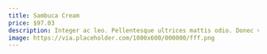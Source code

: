 ```yaml
---
title: Sambuca Cream
price: $97.03
description: Integer ac leo. Pellentesque ultrices mattis odio. Donec vitae nisi.
image: https://via.placeholder.com/1000x600/000000/fff.png
---
```


